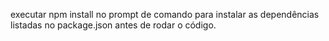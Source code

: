executar npm install no prompt de comando para instalar as dependências listadas no package.json antes de rodar o código.
